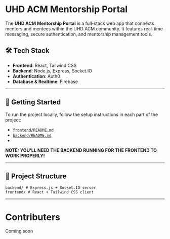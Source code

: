 # UHD ACM Mentorship Portal

The **UHD ACM Mentorship Portal** is a full-stack web app that connects mentors and mentees within the UHD ACM community. It features real-time messaging, secure authentication, and mentorship management tools.

## 🛠 Tech Stack

- **Frontend**: React, Tailwind CSS  
- **Backend**: Node.js, Express, Socket.IO  
- **Authentication**: Auth0  
- **Database & Realtime**: Firebase

---

## 🚀 Getting Started

To run the project locally, follow the setup instructions in each part of the project:

- [`frontend/README.md`](./frontend/README.md)
- [`backend/README.md`](./backend/README.md)
- 
**NOTE: YOU'LL NEED THE BACKEND RUNNING FOR THE FRONTEND TO WORK PROPERLY!**

---

## 📁 Project Structure
```
backend/ # Express.js + Socket.IO server
frontend/ # React + Tailwind CSS client
```
---
# Contributers
Coming soon
